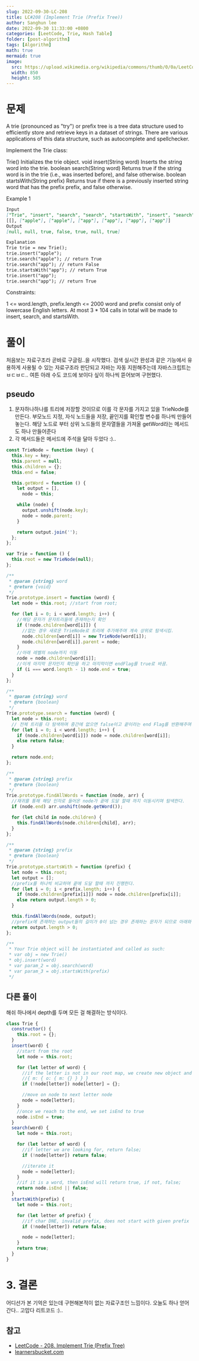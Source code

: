 ```yaml
---
slug: 2022-09-30-LC-208
title: LC#208 (Implement Trie (Prefix Tree))
author: Sanghun lee
date: 2022-09-30 11:33:00 +0800
categories: [LeetCode, Trie, Hash Table]
folder: [post-algorithm]
tags: [Algorithm]
math: true
mermaid: true
image:
  src: https://upload.wikimedia.org/wikipedia/commons/thumb/0/0a/LeetCode_Logo_black_with_text.svg/640px-LeetCode_Logo_black_with_text.svg.png
  width: 850
  height: 585
---
```


# 문제

A trie (pronounced as "try") or prefix tree is a tree data structure used to efficiently store and retrieve keys in a dataset of strings. There are various applications of this data structure, such as autocomplete and spellchecker.

Implement the Trie class:

Trie() Initializes the trie object.
void insert(String word) Inserts the string word into the trie.
boolean search(String word) Returns true if the string word is in the trie (i.e., was inserted before), and false otherwise.
boolean startsWith(String prefix) Returns true if there is a previously inserted string word that has the prefix prefix, and false otherwise.

Example 1

```md
Input
["Trie", "insert", "search", "search", "startsWith", "insert", "search"]
[[], ["apple"], ["apple"], ["app"], ["app"], ["app"], ["app"]]
Output
[null, null, true, false, true, null, true]

Explanation
Trie trie = new Trie();
trie.insert("apple");
trie.search("apple"); // return True
trie.search("app"); // return False
trie.startsWith("app"); // return True
trie.insert("app");
trie.search("app"); // return True
```

Constraints:

1 <= word.length, prefix.length <= 2000
word and prefix consist only of lowercase English letters.
At most 3 \* 104 calls in total will be made to insert, search, and startsWith.

# 풀이

처음보는 자료구조라 곧바로 구글링..을 시작했다.
검색 실시간 완성과 같은 기능에서 유용하게 사용될 수 있는 자료구조라 판단되고 자바는 자동 지원해주는데 자바스크립트는 ㅂㄷㅂㄷ..
여튼 아래 수도 코드에 보이다 싶이 하나씩 뜯어보며 구현했다.

## pseudo

1. 문자하나하나를 트리에 저장할 것이므로 이를 각 문자를 가지고 있을 TrieNode를 만든다.
   부모노드 지정, 자식 노드들을 저장, 끝인지를 확인할 변수를 하나씩 만들어 놓는다.
   해당 노드로 부터 상위 노드들의 문자열들을 가져올 getWord라는 메서드도 하나 만들어준다
2. 각 메서드들은 메서드에 주석을 달아 두었다 :)..

```javascript
const TrieNode = function (key) {
  this.key = key;
  this.parent = null;
  this.children = {};
  this.end = false;

  this.getWord = function () {
    let output = [],
      node = this;

    while (node) {
      output.unshift(node.key);
      node = node.parent;
    }

    return output.join('');
  };
};

var Trie = function () {
  this.root = new TrieNode(null);
};

/**
 * @param {string} word
 * @return {void}
 */
Trie.prototype.insert = function (word) {
  let node = this.root; //start from root;

  for (let i = 0; i < word.length; i++) {
    //해당 문자가 문자트리들에 존재하는지 확인
    if (!node.children[word[i]]) {
      //없는 경우 새로운 TrieNode로 트리에 추가해주며 계속 상위로 탐색시킴.
      node.children[word[i]] = new TrieNode(word[i]);
      node.children[word[i]].parent = node;
    }
    //아래 레벨의 node까지 이동
    node = node.children[word[i]];
    //이게 마지막 문자인지 확인을 하고 마지막이면 endFlag를 true로 바꿈.
    if (i === word.length - 1) node.end = true;
  }
};

/**
 * @param {string} word
 * @return {boolean}
 */
Trie.prototype.search = function (word) {
  let node = this.root;
  // 전체 트리를 다 탐색하며 중간에 없으면 false이고 끝이라는 end Flag를 반환해주며 해당 검색어가 있는지 확인.
  for (let i = 0; i < word.length; i++) {
    if (node.children[word[i]]) node = node.children[word[i]];
    else return false;
  }

  return node.end;
};

/**
 * @param {string} prefix
 * @return {boolean}
 */
Trie.prototype.findAllWords = function (node, arr) {
  //재귀를 통해 해당 인자로 들어온 node가 끝에 도달 할때 까지 이동시키며 탐색한다.
  if (node.end) arr.unshift(node.getWord());

  for (let child in node.children) {
    this.findAllWords(node.children[child], arr);
  }
};

/**
 * @param {string} prefix
 * @return {boolean}
 */
Trie.prototype.startsWith = function (prefix) {
  let node = this.root;
  let output = [];
  //prefix를 하나씩 비교하며 끝에 도달 할때 까지 진행한다.
  for (let i = 0; i < prefix.length; i++) {
    if (node.children[prefix[i]]) node = node.children[prefix[i]];
    else return output.length > 0;
  }

  this.findAllWords(node, output);
  //prefix에 존재하는 output들의 길이가 0이 넘는 경우 존재하는 문자가 되므로 아래와 같이 작성.
  return output.length > 0;
};

/**
 * Your Trie object will be instantiated and called as such:
 * var obj = new Trie()
 * obj.insert(word)
 * var param_2 = obj.search(word)
 * var param_3 = obj.startsWith(prefix)
 */
```

## 다른 풀이

해쉬 하나에서 depth를 두며 모든 걸 해결하는 방식이다.

```javascript
class Trie {
  constructor() {
    this.root = {};
  }
  insert(word) {
    //start from the root
    let node = this.root;

    for (let letter of word) {
      //if the letter is not in our root map, we create new object and add each letter
      //{ m: { o: { m: {} } } }
      if (!node[letter]) node[letter] = {};

      //move on node to next letter node
      node = node[letter];
    }
    //once we reach to the end, we set isEnd to true
    node.isEnd = true;
  }
  search(word) {
    let node = this.root;

    for (let letter of word) {
      //if letter we are looking for, return false;
      if (!node[letter]) return false;

      //iterate it
      node = node[letter];
    }
    //if it is a word, then isEnd will return true, if not, false;
    return node.isEnd || false;
  }
  startsWith(prefix) {
    let node = this.root;

    for (let letter of prefix) {
      //if char DNE, invalid prefix, does not start with given prefix
      if (!node[letter]) return false;

      node = node[letter];
    }
    return true;
  }
}
```

# 3. 결론

어디선가 본 기억은 있는데 구현해본적이 없는 자료구조인 느낌이다. 오늘도 하나 얻어간다.. 고맙다 리트코드 :)..

## 참고

- [LeetCode - 208. Implement Trie (Prefix Tree)](https://leetcode.com/submissions/detail/811792763/)
- [learnersbucket.com](https://learnersbucket.com/tutorials/data-structures/trie-data-structure-in-javascript/)
